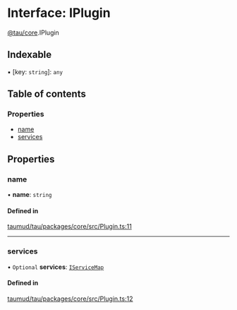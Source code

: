 # Interface: IPlugin

[@tau/core](../modules/tau_core.md).IPlugin

## Indexable

▪ [key: `string`]: `any`

## Table of contents

### Properties

- [name](tau_core.IPlugin.md#name)
- [services](tau_core.IPlugin.md#services)

## Properties

### name

• **name**: `string`

#### Defined in

[taumud/tau/packages/core/src/Plugin.ts:11](https://github.com/tau-mud/tau/blob/0a6de30/packages/core/src/Plugin.ts#L11)

___

### services

• `Optional` **services**: [`IServiceMap`](tau_core.IServiceMap.md)

#### Defined in

[taumud/tau/packages/core/src/Plugin.ts:12](https://github.com/tau-mud/tau/blob/0a6de30/packages/core/src/Plugin.ts#L12)
